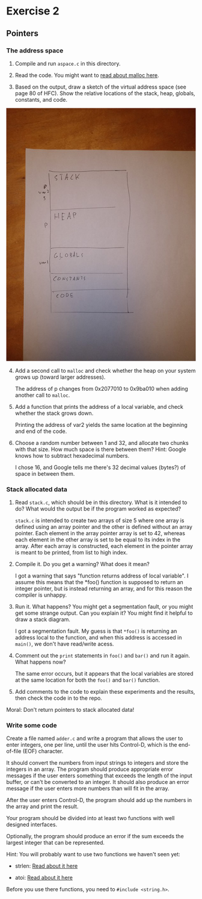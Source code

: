 # Exercise 2
## Pointers


### The address space

1. Compile and run `aspace.c` in this directory.

2. Read the code.  You might want to [read about malloc here](https://www.tutorialspoint.com/c_standard_library/c_function_malloc.htm).

3. Based on the output, draw a sketch of the virtual address space (see page 80 of HFC).  Show the relative locations of the stack, heap, globals, constants, and code.

![](memory.jpg)

4. Add a second call to `malloc` and check whether the heap on your system grows up (toward larger addresses).  


    The address of p changes from 0x2077010 to 0x9ba010 when adding another call to `malloc`.

5. Add a function that prints the address of a local variable, and check whether the stack grows down.  


    Printing the address of var2 yields the same location at the beginning and end of the code. 

6. Choose a random number between 1 and 32, and allocate two chunks with that size. How much space is there between them?  Hint: Google knows how to subtract hexadecimal numbers.

    
    I chose 16, and Google tells me there's 32 decimal values (bytes?) of space in between them.


### Stack allocated data

1.  Read `stack.c`, which should be in this directory.  What is it
intended to do?  What would the output be if the program worked as
expected?

    `stack.c` is intended to create two arrays of size 5 where one array is defined using an array pointer and the other is defined without an array pointer. Each element in the array pointer array is set to 42, whereas each element in the other array is set to be equal to its index in the array. After each array is constructed, each element in the pointer array is meant to be printed, from list to high index.
    
2.  Compile it.  Do you get a warning?  What does it mean?

    I got a warning that says "function returns address of local variable". I assume this means that the *foo() function is supposed to return an integer pointer, but is instead returning an array, and for this reason the compiler is unhappy.

3.  Run it.  What happens?  You might get a segmentation fault, or you might get some strange output.  Can you explain it?  You might find it helpful to draw a stack diagram.

    I got a segmentation fault. My guess is that `*foo()` is returning an address local to the function, and when this address is accessed in `main()`, we don't have read/write acess.  

4.  Comment out the `print` statements in `foo()` and `bar()` and run
it again.  What happens now?

    The same error occurs, but it appears that the local variables are stored at the same location for both the `foo()` and `bar()` function.

5.  Add comments to the code to explain these experiments and the results,
then check the code in to the repo.

Moral: Don't return pointers to stack allocated data!


### Write some code

Create a file named `adder.c` and write a program that allows the user to enter integers, one per line, until the user hits Control-D, which is the end-of-file (EOF) character.

It should convert the numbers from input strings to integers and store the integers in an array.  The program should produce appropriate error messages if the user enters something that exceeds the length of the input buffer, or can't be converted to an integer.  It should also produce an error message if the user enters more numbers than will fit in the array.

After the user enters Control-D, the program should add up the numbers in the array and print the result.  

Your program should be divided into at least two functions with well designed interfaces.

Optionally, the program should produce an error if the sum exceeds the largest integer that can be represented.

Hint: You will probably want to use two functions we haven't seen yet:

* strlen: [Read about it here](https://www.tutorialspoint.com/c_standard_library/c_function_strlen.htm)

* atoi: [Read about it here](https://www.tutorialspoint.com/c_standard_library/c_function_atoi.htm)

Before you use there functions, you need to `#include <string.h>`.
